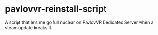 # pavlovvr-reinstall-script
A script that lets me go full nuclear on PavlovVR Dedicated Server when a steam update breaks it.
